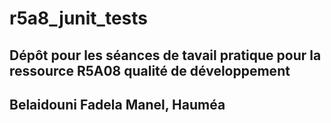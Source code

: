 # r5a8_junit_tests

## Dépôt pour les séances de tavail pratique pour la ressource R5A08 qualité de développement

## Belaidouni Fadela Manel, Hauméa 

